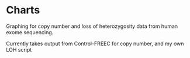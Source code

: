 # Charts
Graphing for copy number and loss of heterozygosity data from human exome sequencing.

Currently takes output from Control-FREEC for copy number, and my own LOH script

